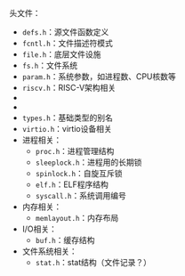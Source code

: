 
头文件：
- `defs.h`：源文件函数定义
- `fcntl.h`：文件描述符模式
- `file.h`：底层文件设施
- `fs.h`：文件系统
- `param.h`：系统参数，如进程数、CPU核数等
- `riscv.h`：RISC-V架构相关
- 
- 
- `types.h`：基础类型的别名
- `virtio.h`：virtio设备相关
- 进程相关：
	- `proc.h`：进程管理结构
	- `sleeplock.h`：进程用的长期锁
	- `spinlock.h`：自旋互斥锁
	- `elf.h`：ELF程序结构
	- `syscall.h`：系统调用编号
- 内存相关：
	- `memlayout.h`：内存布局
- I/O相关：
	- `buf.h`：缓存结构
- 文件系统相关：
	- `stat.h`：stat结构（文件记录？）
